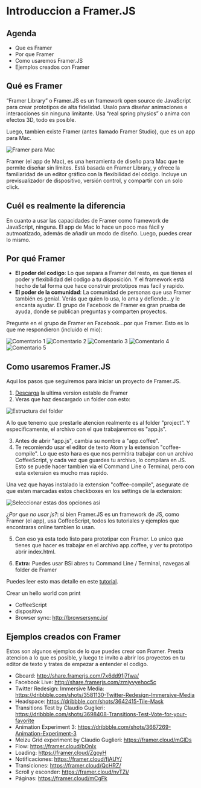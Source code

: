 # Introduccion a Framer.JS

## Agenda

* Que es Framer
* Por que Framer
* Como usaremos Framer.JS
* Ejemplos creados con Framer

## Qué es Framer

“Framer Library” o Framer.JS es un framework open source de JavaScript para crear prototipos de alta fidelidad. Usalo para diseñar animaciones e interacciones sin ninguna limitante. Usa “real spring physics” o anima con efectos 3D, todo es posible.

Luego, tambien existe Framer (antes llamado Framer Studio), que es un app para Mac.

![Framer para Mac](dribbble.gif "Framer")


Framer (el app de Mac), es una herramienta de diseño para Mac que te permite diseñar sin límites. Está basada en Framer Library, y ofrece la familiaridad de un editor gráfico con la flexibilidad del código. Incluye un previsualizador de dispositivo, versión control, y compartir con un solo click.

## Cuél es realmente la diferencia

En cuanto a usar las capacidades de Framer como framework de JavaScript, ninguna. El app de Mac lo hace un poco mas fácil y autmoatizado, además de añadir un modo de diseño. Luego, puedes crear lo mismo.

## Por qué Framer

* **El poder del codigo**: Lo que separa a Framer del resto, es que tienes el poder y flexibilidad del codigo a tu disposición. Y el framework está hecho de tal forma que hace construir prototipos mas facil y rapido.
* **El poder de la comunidad**: La comunidad de personas que usa Framer también es genial. Verás que quien lo usa, lo ama y defiende...y le encanta ayudar. El grupo de Facebook de Framer es gran prueba de ayuda, donde se publican preguntas y comparten proyectos.

Pregunte en el grupo de Framer en Facebook...por que Framer. Esto es lo que me respondieron (incluido el mio):

![Comentario 1](comment-1.png)
![Comentario 2](comment-2.png)
![Comentario 3](comment-3.png)
![Comentario 4](comment-4.png)
![Comentario 5](comment-5.png)

## Como usaremos Framer.JS

Aqui los pasos que seguiremos para iniciar un proyecto de Framer.JS.

1. [Descarga](https://builds.framerjs.com/version/latest/Framer.zip?utm_source=GitHub%2C%20framerjs%2C%20readme&utm_medium=Github) la ultima version estable de Framer
2. Veras que haz descargado un folder con esto:

![Estructura del folder](file.png)

A lo que tenemo que prestarle atencion realmente es al folder "project". Y especificamente, el archivo con el que trabajaremos es "app.js".

3. Antes de abrir "app.js", cambia su nombre a "app.coffee".
4. Te recomiendo usar el editor de texto Atom y la extension "coffee-compile". Lo que esto hara es que nos permitira trabajar con un archivo CoffeeScript, y cada vez que guardes tu archivo, lo compilara en JS. Esto se puede hacer tambien via el Command Line o Terminal, pero con esta extension es mucho mas rapido.

Una vez que hayas instalado la extension "coffee-compile", asegurate de que esten marcadas estos checkboxes en los settings de la extension:

![Seleccionar estas dos opciones asi](settings.png)

*¿Por que no usar js?*: si bien Framer.JS es un framework de JS, como Framer (el app), usa CoffeeScript, todos los tutoriales y ejemplos que encontraras online tambien lo usan.

5. Con eso ya esta todo listo para prototipar con Framer. Lo unico que tienes que hacer es trabajar en el archivo app.coffee, y ver tu prototipo abrir index.html.

6. **Extra:** Puedes usar BSi abres tu Command Line / Terminal, navegas al folder de Framer

Puedes leer esto mas detalle en este [tutorial](http://www.prototypingwithframer.com/framer-on-windows-with-atom/).

Crear un hello world con print
+ CoffeeScript
+ dispositivo
+ Browser sync: http://browsersync.io/

## Ejemplos creados con Framer

Estos son algunos ejemplos de lo que puedes crear con Framer. Presta atencion a lo que es posible, y luego te invito a abrir los proyectos en tu editor de texto y trates de empezar a entender el codigo.

* Gboard: http://share.framerjs.com/7x6dd91j7fwa/
* Facebook Live: http://share.framerjs.com/zmiyvyehoc5c
* Twitter Redesign: Immersive Media: https://dribbble.com/shots/3581130-Twitter-Redesign-Immersive-Media
* Headspace: https://dribbble.com/shots/3642415-Tile-Mask
* Transitions Test by Claudio Guglieri: https://dribbble.com/shots/3698408-Transitions-Test-Vote-for-your-favorite
* Animation Experiment 3: https://dribbble.com/shots/3667269-Animation-Experiment-3
* Meizu Grid experiment by Claudio Guglieri: https://framer.cloud/mGlDs
* Flow: https://framer.cloud/bOnIx
* Loading: https://framer.cloud/ZgoyH
* Notificaciones: https://framer.cloud/fjAUY/
* Transiciones: https://framer.cloud/QcHRZ/
* Scroll y esconder: https://framer.cloud/nvTZi/
* Páginas: https://framer.cloud/mCgFk

